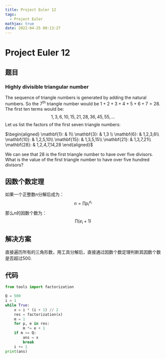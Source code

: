 ```yaml
---
title: Project Euler 12
tags:
  - Project Euler
mathjax: true
date: 2022-04-25 00:13:27
---
```



<escape><!-- more --></escape>

# Project Euler 12

## 题目

### Highly divisible triangular number

The sequence of triangle numbers is generated by adding the natural numbers. So the $7^{\mathrm{th}}$ triangle number would be $1 + 2 + 3 + 4 + 5 + 6 + 7 = 28$. The first ten terms would be:
$$1, 3, 6, 10, 15, 21, 28, 36, 45, 55, \dots$$
Let us list the factors of the first seven triangle numbers:

$\begin{aligned}
\mathbf{1}: & 1\\
\mathbf{3}: & 1,3 \\
\mathbf{6}: & 1,2,3,6\\
\mathbf{10}: & 1,2,5,10\\
\mathbf{15}: & 1,3,5,15\\
\mathbf{21}: & 1,3,7,21\\
\mathbf{28}: & 1,2,4,7,14,28
\end{aligned}$

We can see that $28$ is the first triangle number to have over five divisors.
What is the value of the first triangle number to have over five hundred divisors?

## 因数个数定理

如果一个正整数$n$分解后成为：
$$n=\prod p_i^{e_i}$$
那么$n$的因数个数为：
$$\prod (e_i+1)$$

## 解决方案

直接遍历所有的三角形数，用工具分解后，直接通过因数个数定理判断其因数个数是否超过$500$.

## 代码

```py
from tools import factorization

Q = 500
i = 1
while True:
    x = i * (i + 1) // 2
    res = factorization(x)
    m = 1
    for p, e in res:
        m *= e + 1
    if m >= Q:
        ans = x
        break
    i += 1
print(ans)
```
